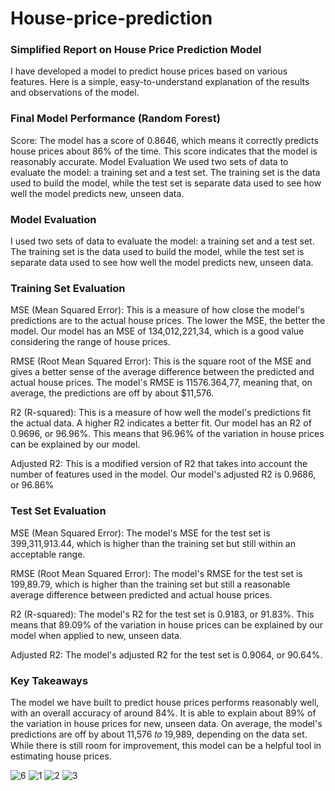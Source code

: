 # House-price-prediction

### Simplified Report on House Price Prediction Model
I have developed a model to predict house prices based on various features. Here is a simple, easy-to-understand explanation of the results and observations of the model.

### Final Model Performance (Random Forest)
Score: The model has a score of 0.8646, which means it correctly predicts house prices about 86% of the time. This score indicates that the model is reasonably accurate. Model Evaluation We used two sets of data to evaluate the model: a training set and a test set. The training set is the data used to build the model, while the test set is separate data used to see how well the model predicts new, unseen data.

### Model Evaluation
I used two sets of data to evaluate the model: a training set and a test set. The training set is the data used to build the model, while the test set is separate data used to see how well the model predicts new, unseen data.

### Training Set Evaluation
MSE (Mean Squared Error): This is a measure of how close the model's predictions are to the actual house prices. The lower the MSE, the better the model. Our model has an MSE of 134,012,221,34, which is a good value considering the range of house prices.

RMSE (Root Mean Squared Error): This is the square root of the MSE and gives a better sense of the average difference between the predicted and actual house prices. The model's RMSE is 11576.364,77, meaning that, on average, the predictions are off by about $11,576.

R2 (R-squared): This is a measure of how well the model's predictions fit the actual data. A higher R2 indicates a better fit. Our model has an R2 of 0.9696, or 96.96%. This means that 96.96% of the variation in house prices can be explained by our model.

Adjusted R2: This is a modified version of R2 that takes into account the number of features used in the model. Our model's adjusted R2 is 0.9686, or 96.86%

### Test Set Evaluation
MSE (Mean Squared Error): The model's MSE for the test set is 399,311,913.44, which is higher than the training set but still within an acceptable range.

RMSE (Root Mean Squared Error): The model's RMSE for the test set is 199,89.79, which is higher than the training set but still a reasonable average difference between predicted and actual house prices.

R2 (R-squared): The model's R2 for the test set is 0.9183, or 91.83%. This means that 89.09% of the variation in house prices can be explained by our model when applied to new, unseen data.

Adjusted R2: The model's adjusted R2 for the test set is 0.9064, or 90.64%.

### Key Takeaways
The model we have built to predict house prices performs reasonably well, with an overall accuracy of around 84%. It is able to explain about 89% of the variation in house prices for new, unseen data. On average, the model's predictions are off by about  11,576 𝑡𝑜 19,989, depending on the data set. While there is still room for improvement, this model can be a helpful tool in estimating house prices.


![6](https://github.com/Muhannad0101/House-price-prediction/assets/102443619/a3757819-1c60-4183-9e24-8fa474a69f3e)
![1](https://github.com/Muhannad0101/House-price-prediction/assets/102443619/81069669-4231-423a-88e0-44abfe6fdb12)
![2](https://github.com/Muhannad0101/House-price-prediction/assets/102443619/6cd8c4dc-6d34-4d71-8b68-c2b8f4adadf1)
![3](https://github.com/Muhannad0101/House-price-prediction/assets/102443619/4efe3c52-2340-4292-abaa-9ddf5c448ce8)

